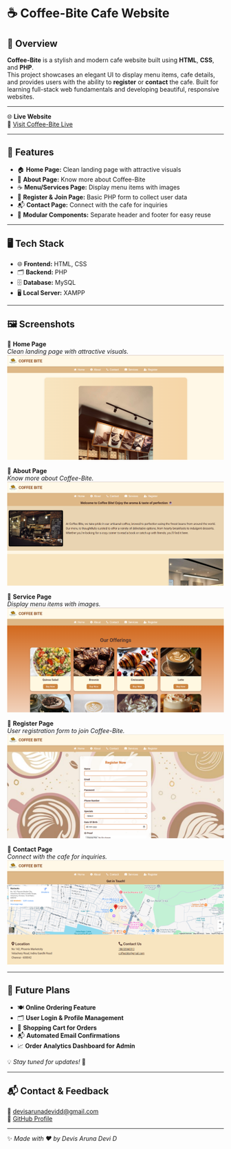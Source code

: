 # ☕ Coffee-Bite Cafe Website

## 📌 Overview
**Coffee-Bite** is a stylish and modern cafe website built using **HTML**, **CSS**, and **PHP**.  
This project showcases an elegant UI to display menu items, cafe details, and provides users with the ability to **register** or **contact** the cafe. Built for learning full-stack web fundamentals and developing beautiful, responsive websites.

---

🌐 **Live Website**  
🚀 [Visit Coffee-Bite Live](https://coffee-bite.infinityfreeapp.com/)

---

## 🎯 Features
- 🏠 **Home Page:** Clean landing page with attractive visuals
- 📖 **About Page:** Know more about Coffee-Bite
- ☕ **Menu/Services Page:** Display menu items with images
- 📝 **Register & Join Page:** Basic PHP form to collect user data
- 📬 **Contact Page:** Connect with the cafe for inquiries
- 📑 **Modular Components:** Separate header and footer for easy reuse

---

## 🖥️ Tech Stack
- 🌐 **Frontend:** HTML, CSS
- 🗂️ **Backend:** PHP
- 🗄️ **Database:** MySQL
- 🖥️ **Local Server:** XAMPP

---

## 🖼️ Screenshots

📌 **Home Page**  
*Clean landing page with attractive visuals.*  
![Home Page](./screenshots/home.png)

📌 **About Page**  
*Know more about Coffee-Bite.*  
![About Page](./screenshots/about.png)

📌 **Service Page**  
*Display menu items with images.*  
![Menu Page](./screenshots/services.png)

📌 **Register Page**  
*User registration form to join Coffee-Bite.*  
![Register Page](./screenshots/register.png)

📌 **Contact Page**  
*Connect with the cafe for inquiries.*  
![Contact Page](./screenshots/contact.png)

---

## 🚀 Future Plans
- 🍽️ **Online Ordering Feature**
- 🗂️ **User Login & Profile Management**
- 🛒 **Shopping Cart for Orders**
- 📬 **Automated Email Confirmations**
- 📈 **Order Analytics Dashboard for Admin**

💡 *Stay tuned for updates!* 🎉

---

## 📬 Contact & Feedback
📧 [devisarunadevidd@gmail.com](mailto:devisarunadevidd@gmail.com)  
🔗 [GitHub Profile](https://github.com/devisarunadevid)

---

✨ *Made with ❤️ by Devis Aruna Devi D*
